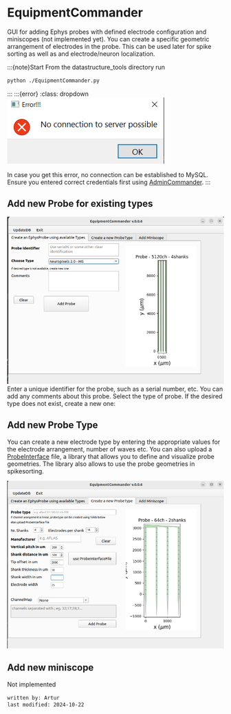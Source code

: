 # EquipmentCommander

GUI for adding Ephys probes with defined electrode configuration and miniscopes (not implemented yet).
You can create a specific geometric arrangement of electrodes in the probe. This can be used later for spike sorting as well as 
and electrode/neuron localization.


:::{note}Start
From the datastructure_tools directory run
~~~bash
python ./EquipmentCommander.py
~~~
:::
:::{error}
:class: dropdown
![error_server.PNG](../images/error_server.PNG)

In case you get this error, no connection can be established to MySQL. Ensure you entered correct credentials 
first using [AdminCommander](AdminCommander.md#db-configuration).
:::

## Add new Probe for existing types
![equipmentcommander_addprobe.png](../images/equipmentcommander_addprobe.png)
Enter a unique identifier for the probe, such as a serial number, etc.
You can add any comments about this probe.
Select the type of probe. If the desired type does not exist, create a new one:
## Add new Probe Type
You can create a new electrode type by entering the appropriate values for the electrode arrangement, number of waves 
etc. You can also upload a [ProbeInterface](https://probeinterface.readthedocs.io/en/main/) file, a library that allows you to define and visualize probe geometries.
The library also allows to use the probe geometries in spikesorting.

![equipmentcommander_probetype.png](../images/equipmentcommander_probetype.png)
## Add new miniscope
Not implemented

~~~~
written by: Artur
last modified: 2024-10-22
~~~~